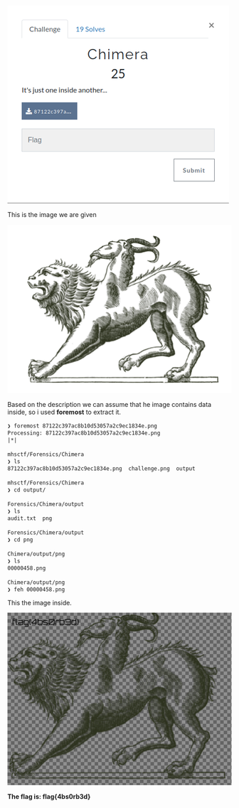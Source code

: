 <img src="img/challenge.png">

This is the image we are given

<img src="img/img.png">

Based on the description we can assume that he image contains data inside, so i used **foremost** to extract it.

```shell
❯ foremost 87122c397ac8b10d53057a2c9ec1834e.png
Processing: 87122c397ac8b10d53057a2c9ec1834e.png
|*|

mhsctf/Forensics/Chimera
❯ ls
87122c397ac8b10d53057a2c9ec1834e.png  challenge.png  output

mhsctf/Forensics/Chimera
❯ cd output/

Forensics/Chimera/output
❯ ls
audit.txt  png

Forensics/Chimera/output
❯ cd png

Chimera/output/png
❯ ls
00000458.png

Chimera/output/png
❯ feh 00000458.png
```

This the image inside.

<img src="img/flag.png">

**The flag is: flag{4bs0rb3d}**
